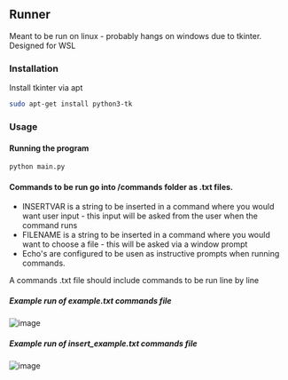 ## Runner

Meant to be run on linux - probably hangs on windows due to tkinter.
Designed for WSL

### Installation
Install tkinter via apt
```bash
sudo apt-get install python3-tk
```

### Usage
#### Running the program
```bash
python main.py
```

#### Commands to be run go into /commands folder as .txt files.
 - INSERTVAR is a string to be inserted in a command where you would want user input - this input will be asked from the user when the command runs
 - FILENAME is a string to be inserted in a command where you would want to choose a file - this will be asked via a window prompt
 - Echo's are configured to be usen as instructive prompts when running commands.

A commands .txt file should include commands to be run line by line </br>
##### Example run of example.txt commands file
![image](https://github.com/kujuh3/cmd-runner/assets/66220187/74e9a67d-ead0-446b-acbe-e6802c546520)

##### Example run of insert_example.txt commands file
![image](https://github.com/kujuh3/cmd-runner/assets/66220187/c0f34aff-4eb8-4c3d-841d-94e2e311308a)
